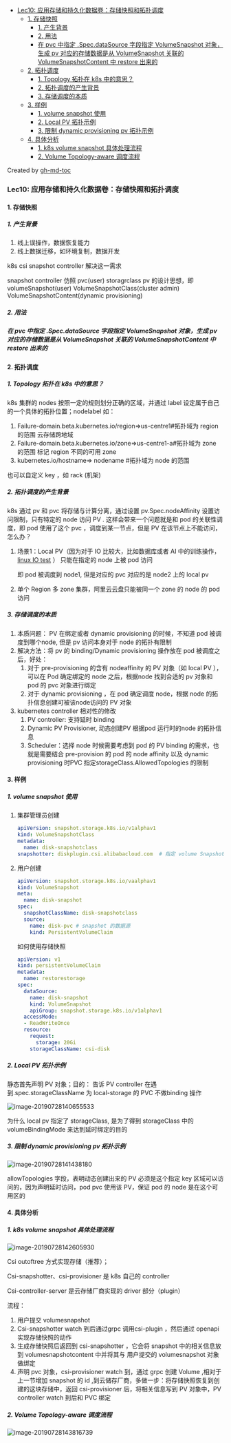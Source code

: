 * [Lec10:  应用存储和持久化数据卷：存储快照和拓扑调度](#lec10--应用存储和持久化数据卷存储快照和拓扑调度)
   * [1. 存储快照](#1-存储快照)
      * [1. 产生背景](#1-产生背景)
      * [2. 用法](#2-用法)
      * [在 pvc 中指定 .Spec.dataSource 字段指定 VolumeSnapshot 对象，生成 pv 对应的存储数据是从 VolumeSnapshot 关联的 VolumeSnapshotContent 中 restore 出来的](#在-pvc-中指定-specdatasource-字段指定-volumesnapshot-对象生成-pv-对应的存储数据是从-volumesnapshot-关联的-volumesnapshotcontent-中-restore-出来的)
   * [2. 拓扑调度](#2-拓扑调度)
      * [1. Topology 拓扑在 k8s 中的意思？](#1-topology-拓扑在-k8s-中的意思)
      * [2. 拓扑调度的产生背景](#2-拓扑调度的产生背景)
      * [3. 存储调度的本质](#3-存储调度的本质)
   * [3. 样例](#3-样例)
      * [1. volume snapshot 使用](#1-volume-snapshot-使用)
      * [2. Local PV 拓扑示例](#2-local-pv-拓扑示例)
      * [3. 限制 dynamic provisioning pv 拓扑示例](#3-限制-dynamic-provisioning-pv-拓扑示例)
   * [4. 具体分析](#4-具体分析)
      * [1. k8s volume snapshot 具体处理流程](#1-k8s-volume-snapshot-具体处理流程)
      * [2. Volume Topology-aware 调度流程](#2-volume-topology-aware-调度流程)

Created by [gh-md-toc](https://github.com/ekalinin/github-markdown-toc)

### Lec10:  应用存储和持久化数据卷：存储快照和拓扑调度

#### 1. 存储快照 

##### 1. 产生背景

1. 线上误操作，数据恢复能力
2. 线上数据迁移，如环境复制，数据开发

k8s csi snapshot controller 解决这一需求

snapshot controller 仿照 pvc(user) storagrclass pv 的设计思想，即 volumeSnapshot(user) VolumeSnapshotClass(cluster admin) VolumeSnapshotContent(dynamic provisioning)

##### 2. 用法

##### 在 pvc 中指定 .Spec.dataSource 字段指定 VolumeSnapshot 对象，生成 pv 对应的存储数据是从 VolumeSnapshot 关联的 VolumeSnapshotContent 中 restore 出来的



#### 2. 拓扑调度

##### 1. Topology 拓扑在 k8s 中的意思？

k8s 集群的 nodes 按照一定的规则划分正确的区域，并通过 label 设定属于自己的一个具体的拓扑位置；nodelabel 如：

1. Failure-domain.beta.kubernetes.io/region=>us-centre1#拓扑域为 region 的范围  云存储跨地域
2. Failure-domain.beta.kubernetes.io/zone=>us-centre1-a#拓扑域为 zone 的范围 标记 region 不同的可用 zone
3. kubernetes.io/hostname=> nodename #拓扑域为 node 的范围

也可以自定义 key ，如 rack (机架)



##### 2. 拓扑调度的产生背景

k8s 通过 pv 和 pvc 将存储与计算分离，通过设置 pv.Spec.nodeAffinity 设置访问限制，只有特定的 node 访问 PV . 这样会带来一个问题就是和 pod 的关联性调度，即 pod 使用了这个 pvc ，调度到某一节点，但是 PV 在该节点上不能访问，怎么办？

1. 场景1：Local PV（因为对于 IO 比较大，比如数据库或者 AI 中的训练操作，[linux IO  test](https://www.cnblogs.com/shengs/p/5019918.html) ） 只能在指定的 node 上被 pod 访问

   即 pod 被调度到 node1, 但是对应的 pvc 对应的是 node2 上的 local pv

2. 单个 Region 多 zone 集群，阿里云云盘只能被同一个 zone 的 node 的 pod  访问

##### 3. 存储调度的本质

1. 本质问题： PV 在绑定或者 dynamic provisioning 的时候，不知道 pod 被调度到哪个node, 但是 pv 访问本身对于 node 的拓扑有限制
2. 解决方法：将 pv  的 binding/Dynamic provisioning 操作放在 pod 被调度之后，好处：
   1. 对于 pre-provisioning 的含有 nodeaffinity 的  PV 对象（如 local PV ），可以在 Pod 确定绑定的 node 之后，根据node 找到合适的 pv 对象和 pod 的 pvc 对象进行绑定
   2. 对于 dynamic provisioning ，在  pod 确定调度  node，根据 node 的拓扑信息创建可被该node访问的 PV 对象
3. kubernetes controller 相对性的修改
   1. PV controller: 支持延时 binding
   2. Dynamic PV Provisioner, 动态创建PV 根据pod 运行时的node 的拓扑信息
   3. Scheduler：选择 node 时候需要考虑到 pod 的 PV binding 的需求，也就是需要结合 pre-provision 的 pod 的 node affinity 以及 dynamic provisioning 时PVC 指定storageClass.AllowedTopologies 的限制

#### 3. 样例

##### 1. volume snapshot 使用

1. 集群管理员创建

   ```yaml
   apiVersion: snapshot.storage.k8s.io/v1alphav1
   kind: VolumeSnapshotClass
   metadata:
     name: disk-snapshotclass
   snapshotter: diskplugin.csi.alibabacloud.com  # 指定 volume Snapshot 使用的 volume 插件
   ```

2. 用户创建

   ```yaml
   apiVersion: snapshot.storage.k8s.io/vaalphav1
   kind: VolumeSnapshot
   meta:
     name: disk-snapshot
   spec:
     snapshotClassName: disk-snapshotclass
     source:
       name: disk-pvc # snapshot 的数据源
       kind: PersistentVolumeClaim
   ```

   如何使用存储快照

   ```yaml
   apiVersion: v1
   kind: persistentVolumeClaim
   metadata:
     name: restorestorage
   spec:
     dataSource:
       name: disk-snapshot
       kind: VolumeSnapshot
       apiGroup: snapshot.storage.k8s.io/v1alphav1
     accessMode: 
     - ReadWriteOnce
     resource:
       request:
         storage: 20Gi
       storageClassName: csi-disk
   ```

##### 2. Local PV 拓扑示例

静态首先声明 PV 对象；目的： 告诉 PV controller 在遇到.spec.storageClassName 为 local-storage 的 PVC 不做binding 操作 	

![image-20190728140655533](./images/image-20190728140655533.png)

为什么 local pv 指定了 storageClass, 是为了得到 storageClass 中的 volumeBindingMode 来达到延时绑定的目的 

##### 3. 限制 dynamic provisioning pv 拓扑示例

![image-20190728141438180](./images/image-20190728141438180.png)

allowTopologies 字段，表明动态创建出来的 PV 必须是这个指定 key 区域可以访问的，因为声明延时访问，pod pvc 使用该 PV，保证 pod 的 node 是在这个可用区的



#### 4. 具体分析

##### 1. k8s volume snapshot 具体处理流程

![image-20190728142605930](./images/image-20190728142605930.png)

Csi outoftree 方式实现存储（推荐）；

Csi-snapshotter、csi-provisioner 是 k8s 自己的 controller 

Csi-controller-server 是云存储厂商实现的 driver 部分（plugin）

流程：

1. 用户提交 volumesnapshot
2. Csi-snapshotter watch 到后通过grpc 调用csi-plugin ，然后通过 openapi 实现存储快照的动作
3. 生成存储快照后返回到 csi-snapshotter ，它会将 snapshot 中的相关信息放到 volumesnapshotcontent 中并将其与 用户提交的 volumesnapshot 对象做绑定
4. 声明 pvc 对象，csi-provisioner watch 到，通过 grpc 创建 Volume ,相对于上一节增加 snapshot 的 id ,到云储存厂商，多做一步：将存储快照恢复到创建的这块存储中，返回 csi-provisioner 后，将相关信息写到 PV 对象中，PV controller watch 到后和 PVC 绑定



##### 2. Volume Topology-aware 调度流程

![image-20190728143816739](./images/image-20190728143816739.png)
